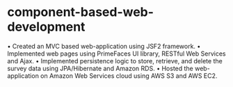 # component-based-web-development
•	Created an MVC based web-application using JSF2 framework.
•	Implemented web pages using PrimeFaces UI library, RESTful Web Services and Ajax.
•	Implemented persistence logic to store, retrieve, and delete the survey data using JPA/Hibernate and Amazon RDS. 
•	Hosted the web-application on Amazon Web Services cloud using AWS S3 and AWS EC2.
     
